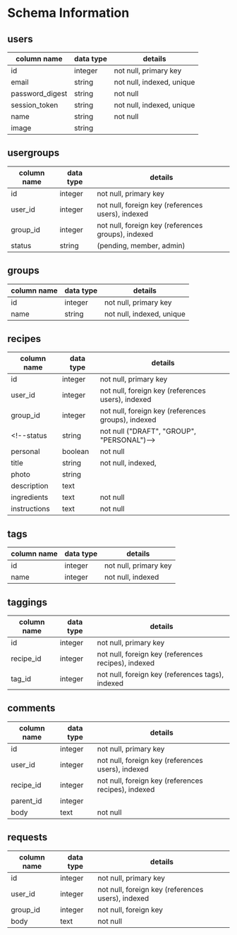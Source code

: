 # Schema Information

## users

column name     | data type | details
----------------|-----------|------------------------
id              | integer   | not null, primary key
email           | string    | not null, indexed, unique
password_digest | string    | not null
session_token   | string    | not null, indexed, unique
name            | string    | not null
image           | string    |

## usergroups

column name     | data type | details
----------------|-----------|------------------------
id              | integer   | not null, primary key
user_id         | integer   | not null, foreign key (references users), indexed
group_id        | integer   | not null, foreign key (references groups), indexed
status          | string    | (pending, member, admin)

## groups

column name     | data type | details
----------------|-----------|------------------------
id              | integer   | not null, primary key
name            | string    | not null, indexed, unique

<!-- ## groupadmins

column name     | data type | details
----------------|-----------|------------------------
id              | integer   | not null, primary key
user_id         | integer   | not null, foreign key (references users), indexed
group_id        | integer   | not null, foreign key (references groups), indexed -->

## recipes

column name     | data type | details
----------------|-----------|------------------------
id              | integer   | not null, primary key
user_id         | integer   | not null, foreign key (references users), indexed
group_id        | integer   | not null, foreign key (references groups), indexed
<!--status          | string    |  not null ("DRAFT", "GROUP", "PERSONAL")-->
personal        | boolean   | not null
title           | string    | not null, indexed,
photo           | string    |
description     | text      |
ingredients     | text      | not null
instructions    | text      | not null

## tags

column name     | data type | details
----------------|-----------|------------------------
id              | integer   | not null, primary key
name            | integer   | not null, indexed

## taggings

column name     | data type | details
----------------|-----------|------------------------
id              | integer   | not null, primary key
recipe_id       | integer   | not null, foreign key (references recipes), indexed
tag_id          | integer   | not null, foreign key (references tags), indexed

## comments

column name     | data type | details
----------------|-----------|------------------------
id              | integer   | not null, primary key
user_id         | integer   | not null, foreign key (references users), indexed
recipe_id       | integer   | not null, foreign key (references recipes), indexed
parent_id       | integer   |
body            | text      | not null

## requests

column name     | data type | details
----------------|-----------|------------------------
id              | integer   | not null, primary key
user_id         | integer   | not null, foreign key (references users), indexed
group_id        | integer   | not null, foreign key
body            | text      | not null
